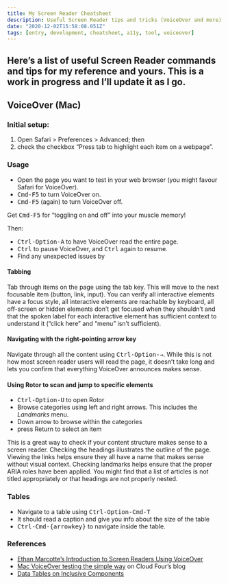 ```yaml
---
title: My Screen Reader Cheatsheet
description: Useful Screen Reader tips and tricks (VoiceOver and more) for my reference and yours
date: "2020-12-02T15:58:08.051Z"
tags: [entry, development, cheatsheet, a11y, tool, voiceover]
---
```

Here’s a list of useful Screen Reader commands and tips for my reference and yours. This is a work in progress and I’ll update it as I go.
---

## VoiceOver (Mac)

### Initial setup:

1. Open Safari > Preferences > Advanced; then 
1. check the checkbox “Press tab to highlight each item on a webpage”.

### Usage

- Open the page you want to test in your web browser (you might favour Safari for VoiceOver).
- <kbd>Cmd-F5</kbd> to turn VoiceOver on.
- <kbd>Cmd-F5</kbd> (again) to turn VoiceOver off.

Get <kbd>Cmd-F5</kbd> for “toggling on and off” into your muscle memory!

Then:

- <kbd>Ctrl-Option-A</kbd> to have VoiceOver read the entire page.
- <kbd>Ctrl</kbd> to pause VoiceOver, and <kbd>Ctrl</kbd> again to resume.
- Find any unexpected issues by

#### Tabbing

Tab through items on the page using the tab key. This will move to the next focusable item (button, link, input). You can verify all interactive elements have a focus style, all interactive elements are reachable by keyboard, all off-screen or hidden elements don’t get focused when they shouldn’t and that the spoken label for each interactive element has sufficient context to understand it (“click here” and “menu” isn’t sufficient). 

#### Navigating with the right-pointing arrow key

Navigate through all the content using <kbd>Ctrl-Option-→</kbd>. While this is not how most screen reader users will read the page, it doesn’t take long and lets you confirm that everything VoiceOver announces makes sense.

#### Using Rotor to scan and jump to specific elements

- <kbd>Ctrl-Option-U</kbd> to open Rotor
- Browse categories using left and right arrows. This includes the _Landmarks_ menu.
- Down arrow to browse within the categories
- press Return to select an item

This is a great way to check if your content structure makes sense to a screen reader. Checking the headings illustrates the outline of the page. Viewing the links helps ensure they all have a name that makes sense without visual context. Checking landmarks helps ensure that the proper ARIA roles have been applied. You might find that a list of articles is not titled appropriately or that headings are not properly nested.

### Tables
- Navigate to a table using <kbd>Ctrl-Option-Cmd-T<kbd>
- It should read a caption and give you info about the size of the table
- <kbd>Ctrl-Cmd-{arrowkey}</kbd> to navigate inside the table.

### References

- [Ethan Marcotte’s Introduction to Screen Readers Using VoiceOver](https://thegymnasium.com/take5/introduction-to-screen-readers-using-voiceover)
- [Mac VoiceOver testing the simple way](https://cloudfour.com/thinks/mac-voiceover-testing-the-simple-way/) on Cloud Four’s blog
- [Data Tables on Inclusive Components](https://inclusive-components.design/data-tables/)
